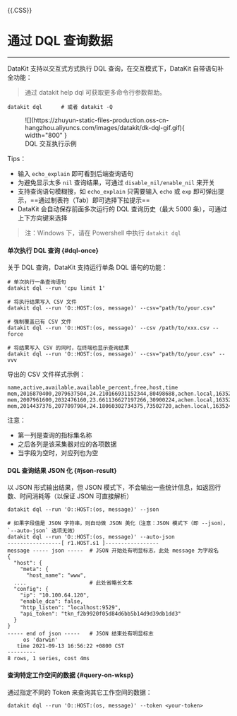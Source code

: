 <!-- This file required to translate to EN. -->
{{.CSS}}
# 通过 DQL 查询数据
---

DataKit 支持以交互式方式执行 DQL 查询，在交互模式下，DataKit 自带语句补全功能：

> 通过 datakit help dql 可获取更多命令行参数帮助。

```shell
datakit dql      # 或者 datakit -Q
```

<figure markdown>
  ![](https://zhuyun-static-files-production.oss-cn-hangzhou.aliyuncs.com/images/datakit/dk-dql-gif.gif){ width="800" }
  <figcaption> DQL 交互执行示例 </figcaption>
</figure>

Tips：

- 输入 `echo_explain` 即可看到后端查询语句
- 为避免显示太多 `nil` 查询结果，可通过 `disable_nil/enable_nil` 来开关
- 支持查询语句模糊搜，如 `echo_explain` 只需要输入 `echo` 或 `exp` 即可弹出提示，==通过制表符（Tab）即可选择下拉提示==
- DataKit 会自动保存前面多次运行的 DQL 查询历史（最大 5000 条），可通过上下方向键来选择

> 注：Windows 下，请在 Powershell 中执行 `datakit dql`

#### 单次执行 DQL 查询 {#dql-once}

关于 DQL 查询，DataKit 支持运行单条 DQL 语句的功能：

```shell
# 单次执行一条查询语句
datakit dql --run 'cpu limit 1'

# 将执行结果写入 CSV 文件
datakit dql --run 'O::HOST:(os, message)' --csv="path/to/your.csv"

# 强制覆盖已有 CSV 文件
datakit dql --run 'O::HOST:(os, message)' --csv /path/to/xxx.csv --force

# 将结果写入 CSV 的同时，在终端也显示查询结果
datakit dql --run 'O::HOST:(os, message)' --csv="path/to/your.csv" --vvv
```

导出的 CSV 文件样式示例：

```shell
name,active,available,available_percent,free,host,time
mem,2016870400,2079637504,24.210166931152344,80498688,achen.local,1635242524385
mem,2007961600,2032476160,23.661136627197266,30900224,achen.local,1635242534385
mem,2014437376,2077097984,24.18060302734375,73502720,achen.local,1635242544382
```

注意：

- 第一列是查询的指标集名称
- 之后各列是该采集器对应的各项数据
- 当字段为空时，对应列也为空

#### DQL 查询结果 JSON 化 {#json-result}

以 JSON 形式输出结果，但 JSON 模式下，不会输出一些统计信息，如返回行数、时间消耗等（以保证 JSON 可直接解析）

```shell
datakit dql --run 'O::HOST:(os, message)' --json

# 如果字段值是 JSON 字符串，则自动做 JSON 美化（注意：JSON 模式下（即 --json），`--auto-json` 选项无效）
datakit dql --run 'O::HOST:(os, message)' --auto-json
-----------------[ r1.HOST.s1 ]-----------------
message ----- json -----  # JSON 开始处有明显标志，此处 message 为字段名
{
  "host": {
    "meta": {
      "host_name": "www",
  ....                    # 此处省略长文本
  "config": {
    "ip": "10.100.64.120",
    "enable_dca": false,
    "http_listen": "localhost:9529",
    "api_token": "tkn_f2b9920f05d84d6bb5b14d9d39db1dd3"
  }
}
----- end of json -----   # JSON 结束处有明显标志
     os 'darwin'
   time 2021-09-13 16:56:22 +0800 CST
---------
8 rows, 1 series, cost 4ms
```

#### 查询特定工作空间的数据 {#query-on-wksp}

通过指定不同的 Token 来查询其它工作空间的数据：

```shell
datakit dql --run 'O::HOST:(os, message)' --token <your-token>
```
